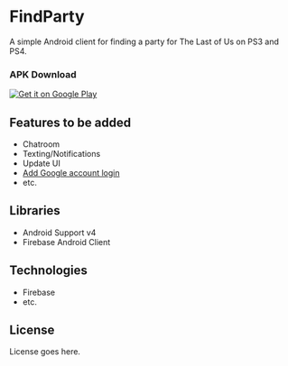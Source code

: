 FindParty
=========
A simple Android client for finding a party for The Last of Us on PS3 and PS4.

### APK Download

<a href="https://play.google.com/store/apps/details?id=com.partysearch&hl=en">
  <img alt="Get it on Google Play"
       src="https://developer.android.com/images/brand/en_generic_rgb_wo_45.png" />
</a> 

## Features to be added
  - Chatroom
  - Texting/Notifications
  - Update UI
  - [Add Google account login](https://developer.android.com/google/auth/http-auth.html)
  - etc.
  
## Libraries
  - Android Support v4
  - Firebase Android Client

## Technologies
  - Firebase
  - etc.

## License
  License goes here.
